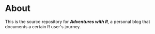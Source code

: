 # About
This is the source repository for _**Adventures with R**_, a personal blog that documents a certain R user's journey.
